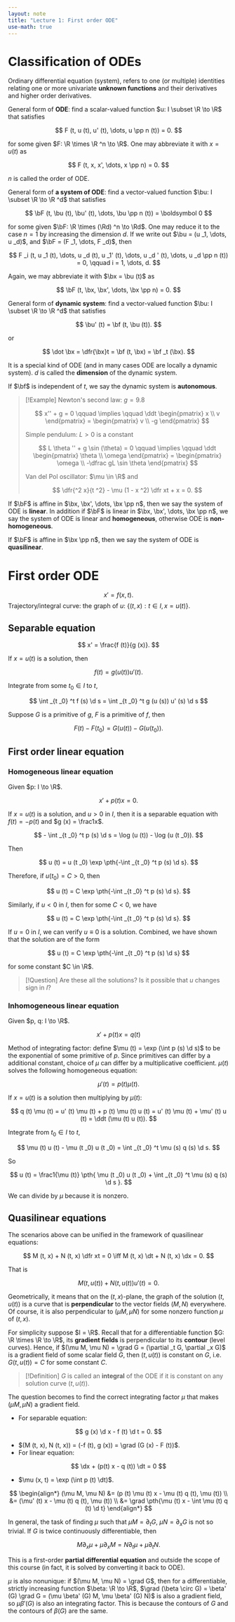 ```yaml
---
layout: note
title: "Lecture 1: First order ODE"
use-math: true
---
```

# Classification of ODEs

$$
\newcommand{\bx}{\boldsymbol x}
\newcommand{\bu}{\boldsymbol u}
\newcommand{\bF}{\boldsymbol F}
\newcommand{\bf}{\boldsymbol f}
$$

Ordinary differential equation (system), refers to one (or multiple) identities relating one or more univariate **unknown functions** and their derivatives and higher order derivatives. 

General form of **ODE**: find a scalar-valued function $u: I \subset \R \to \R$ that satisfies

$$
	F (t, u (t), u' (t), \dots, u \pp n (t)) = 0.
$$

for some given $F: \R \times \R ^n \to \R$. One may abbreviate it with $x = u (t)$ as 

$$
	F (t, x, x', \dots, x \pp n) = 0.
$$

$n$ is called the order of ODE.

General form of **a system of ODE**: find a vector-valued function $\bu: I \subset \R \to \R ^d$  that satisfies 

$$
	\bF (t, \bu (t), \bu' (t), \dots, \bu \pp n (t)) = \boldsymbol 0
$$

for some given $\bF: \R \times (\Rd) ^n \to \Rd$. One may reduce it to the case $n = 1$ by increasing the dimension $d$. If we write out $\bu = (u _1, \dots, u _d)$, and $\bF = (F _1, \dots, F _d)$, then 

$$
	F _i (t, u _1 (t), \dots, u _d (t), u _1' (t), \dots, u _d ' (t), \dots, u _d \pp n (t)) = 0, \qquad i = 1, \dots, d.
$$

Again, we may abbreviate it with $\bx = \bu (t)$ as 

$$
	\bF (t, \bx, \bx', \dots, \bx \pp n) = 0.
$$

General form of **dynamic system**: find a vector-valued function $\bu: I \subset \R \to \R ^d$  that satisfies 

$$
	\bu' (t) = \bf (t, \bu (t)).
$$

or 

$$
	\dot \bx = \dfr{\bx}t = \bf (t, \bx) = \bf _t (\bx).
$$

It is a special kind of ODE (and in many cases ODE are locally a dynamic system). $d$ is called the **dimension** of the dynamic system.

If $\bf$ is independent of $t$, we say the dynamic system is **autonomous**.

> [!Example] 
> Newton's second law: $g = 9.8$ 
> 
> $$
> 	x'' + g = 0 \qquad \implies \qquad \ddt \begin{pmatrix} x \\ v \end{pmatrix} = \begin{pmatrix} v \\ -g \end{pmatrix}
> $$
> 
> Simple pendulum: $L > 0$ is a constant
> 
> $$
> 	L \theta '' + g \sin (\theta) = 0 \qquad \implies \qquad \ddt \begin{pmatrix} \theta \\ \omega \end{pmatrix} = \begin{pmatrix} \omega \\ -\dfrac gL \sin \theta \end{pmatrix}
> $$
> 
> Van del Pol oscillator: $\mu \in \R$ and
> 
> $$
> 	\dfr{^2 x}{t ^2} - \mu (1 - x ^2) \dfr xt + x = 0.
> $$





If $\bF$ is affine in $\bx, \bx', \dots, \bx \pp n$, then we say the system of ODE is **linear**. In addition if $\bF$ is linear in $\bx, \bx', \dots, \bx \pp n$, we say the system of ODE is linear and **homogeneous**, otherwise ODE is **non-homogeneous**. 

If $\bF$ is affine in $\bx \pp n$, then we say the system of ODE is **quasilinear**.
# First order ODE

$$
    x' = f (x, t).
$$
Trajectory/integral curve: the graph of $u$: $\{(t, x): t \in I, x = u (t)\}$.
## Separable equation

$$
	x' = \frac{f (t)}{g (x)}.
$$

If $x = u (t)$ is a solution, then 

$$
	f (t) = g (u (t)) u' (t).
$$

Integrate from some $t _0 \in I$ to $t$, 

$$
	\int _{t _0} ^t f (s) \d s = \int _{t _0} ^t g (u (s)) u' (s) \d s
$$

Suppose $G$ is a primitive of $g$, $F$ is a primitive of $f$, then 

$$
	F (t) - F (t _0) = G (u (t)) - G (u (t _0)).
$$

## First order linear equation
### Homogeneous linear equation

Given $p: I \to \R$.

$$
	x' + p (t) x = 0.
$$

If $x = u (t)$ is a solution, and $u > 0$ in $I$, then it is a separable equation with $f (t) = -p (t)$ and $g (x) = \frac1x$.

$$
	- \int _{t _0} ^t p (s) \d s = \log (u (t)) - \log (u (t _0)).
$$

Then

$$
	u (t) = u (t _0) \exp \pth{-\int _{t _0} ^t p (s) \d s}.
$$

Therefore, if $u (t _0) = C > 0$, then 

$$
	u (t) = C \exp \pth{-\int _{t _0} ^t p (s) \d s}.
$$

Similarly, if $u < 0$ in $I$, then for some $C < 0$, we have

$$
	u (t) = C \exp \pth{-\int _{t _0} ^t p (s) \d s}.
$$

If $u = 0$ in $I$, we can verify $u \equiv 0$ is a solution. Combined, we have shown that the solution are of the form 

$$
	u (t) = C \exp \pth{-\int _{t _0} ^t p (s) \d s}
$$

for some constant $C \in \R$. 

> [!Question] Are these all the solutions? Is it possible that $u$ changes sign in $I$?

### Inhomogeneous linear equation

Given $p, q: I \to \R$. 

$$
	x' + p (t) x = q (t)
$$

Method of integrating factor: define $\mu (t) = \exp (\int p (s) \d s)$ to be the exponential of some primitive of $p$. Since primitives can differ by a additional constant, choice of $\mu$ can differ by a multiplicative coefficient. $\mu (t)$ solves the following homogeneous equation: 

$$
	\mu' (t) = p (t) \mu (t).
$$

If $x = u (t)$ is a solution then multiplying by $\mu (t)$:

$$
		q (t) \mu (t) = u' (t) \mu (t) + p (t) \mu (t) u (t) = u' (t) \mu (t) + \mu' (t) u (t) = \ddt (\mu (t) u (t)).
$$

Integrate from $t _0 \in I$ to $t$, 

$$
	\mu (t) u (t) - \mu (t _0) u (t _0) = \int _{t _0} ^t \mu (s) q (s) \d s.
$$

So 

$$
	u (t) = \frac1{\mu (t)} \pth{
		\mu (t _0) u (t _0) + \int _{t _0} ^t \mu (s) q (s) \d s
	}.
$$

We can divide by $\mu$ because it is nonzero.

## Quasilinear equations

The scenarios above can be unified in the framework of quasilinear equations: 

$$
	M (t, x) + N (t, x) \dfr xt = 0 \iff M (t, x) \dt + N (t, x) \dx = 0.
$$

That is 

$$
	M (t, u (t)) + N (t, u (t)) u' (t) = 0.
$$

Geometrically, it means that on the $(t, x)$-plane, the graph of the solution $(t, u (t))$ is a curve that is **perpendicular** to the vector fields $(M, N)$ everywhere. Of course, it is also perpendicular to $(\mu M, \mu N)$ for some nonzero function $\mu$ of $(t, x)$. 

For simplicity suppose $I = \R$. Recall that for a differentiable function $G: \R \times \R \to \R$, its **gradient fields** is perpendicular to its **contour** (level curves). Hence, if $(\mu M, \mu N) = \grad G = (\partial _t G, \partial _x G)$ is a gradient field of some scalar field $G$, then $(t, u (t))$ is constant on $G$, i.e. $G (t, u (t)) = C$ for some constant $C$. 

> [!Definition]
> $G$ is called an **integral** of the ODE if it is constant on any solution curve $(t, u (t))$.

The question becomes to find the correct integrating factor $\mu$ that makes $(\mu M, \mu N)$ a gradient field. 

- For separable equation: 

$$
	g (x) \d x - f (t) \d t = 0.
$$

- $(M (t, x), N (t, x)) = (-f (t), g (x)) = \grad (G (x) - F (t))$.
- For linear equation: 

$$
	\dx + (p(t) x - q (t)) \dt = 0
$$

- $\mu (x, t) = \exp (\int p (t) \dt)$. 

$$
\begin{align*}
	(\mu M, \mu N) &= (p (t) \mu (t) x - \mu (t) q (t), \mu (t)) \\
	&= (\mu' (t) x - \mu (t) q (t), \mu (t)) \\
	&= \grad \pth{\mu (t) x - \int \mu (t) q (t) \d t}
\end{align*}
$$

In general, the task of finding $\mu$ such that $\mu M = \partial _t G$, $\mu N = \partial _x G$ is not so trivial. If $G$ is twice continuously differentiable, then 

$$
	M \partial _x \mu + \mu \partial _x M = N \partial _t \mu + \mu \partial _t N.
$$

This is a first-order **partial differential equation** and outside the scope of this course (in fact, it is solved by converting it back to ODE).

$\mu$ is also nonunique: if $(\mu M, \mu N) = \grad G$, then for a differentiable, strictly increasing function $\beta: \R \to \R$, $\grad (\beta \circ G) = \beta' (G) \grad G = (\mu \beta' (G) M, \mu \beta' (G) N)$ is also a gradient field, so $\mu \beta' (G)$ is also an integrating factor. This is because the contours of $G$ and the contours of $\beta (G)$ are the same.